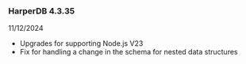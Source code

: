 ### HarperDB 4.3.35

11/12/2024

- Upgrades for supporting Node.js V23
- Fix for handling a change in the schema for nested data structures
